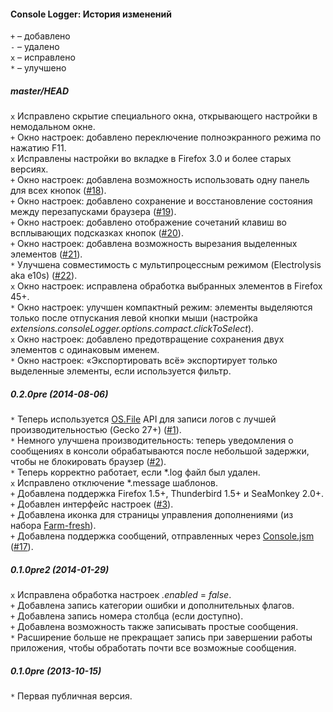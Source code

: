 ﻿#### Console Logger: История изменений

`+` – добавлено<br>
`-` – удалено<br>
`x` – исправлено<br>
`*` – улучшено<br>

##### master/HEAD
`x` Исправлено скрытие специального окна, открывающего настройки в немодальном окне.<br>
`+` Окно настроек: добавлено переключение полноэкранного режима по нажатию F11.<br>
`x` Исправлены настройки во вкладке в Firefox 3.0 и более старых версиях.<br>
`+` Окно настроек: добавлена возможность использовать одну панель для всех кнопок (<a href="https://github.com/Infocatcher/Console_Logger/issues/18">#18</a>).<br>
`+` Окно настроек: добавлено сохранение и восстановление состояния между перезапусками браузера (<a href="https://github.com/Infocatcher/Console_Logger/issues/19">#19</a>).<br>
`+` Окно настроек: добавлено отображение сочетаний клавиш во всплывающих подсказках кнопок (<a href="https://github.com/Infocatcher/Console_Logger/issues/20">#20</a>).<br>
`+` Окно настроек: добавлена возможность вырезания выделенных элементов (<a href="https://github.com/Infocatcher/Console_Logger/issues/21">#21</a>).<br>
`*` Улучшена совместимость с мультипроцессным режимом (Electrolysis aka e10s) (<a href="https://github.com/Infocatcher/Console_Logger/issues/22">#22</a>).<br>
`x` Окно настроек: исправлена обработка выбранных элементов в Firefox 45+.<br>
`*` Окно настроек: улучшен компактный режим: элементы выделяются только после отпускания левой кнопки мыши (настройка <em>extensions.consoleLogger.options.compact.clickToSelect</em>).<br>
`x` Окно настроек: добавлено предотвращение сохранения двух элементов с одинаковым именем.<br>
`*` Окно настроек: «Экспортировать всё» экспортирует только выделенные элементы, если используется фильтр.<br>

##### 0.2.0pre (2014-08-06)
`*` Теперь используется <a href="https://developer.mozilla.org/en-US/docs/JavaScript_OS.File">OS.File</a> API для записи логов с лучшей производительностью (Gecko 27+) (<a href="https://github.com/Infocatcher/Console_Logger/issues/1">#1</a>).<br>
`*` Немного улучшена производительность: теперь уведомления о сообщениях в консоли обрабатываются после небольшой задержки, чтобы не блокировать браузер (<a href="https://github.com/Infocatcher/Console_Logger/issues/2">#2</a>).<br>
`*` Теперь корректно работает, если \*.log файл был удален.<br>
`x` Исправлено отключение \*.message шаблонов.<br>
`+` Добавлена поддержка Firefox 1.5+, Thunderbird 1.5+ и SeaMonkey 2.0+.<br>
`+` Добавлен интерфейс настроек (<a href="https://github.com/Infocatcher/Console_Logger/issues/3">#3</a>).<br>
`+` Добавлена иконка для страницы управления дополнениями (из набора <a href="http://www.fatcow.com/free-icons">Farm-fresh</a>).<br>
`+` Добавлена поддержка сообщений, отправленных через <a href="https://developer.mozilla.org/en-US/docs/Tools/Browser_Console#Messages_from_add-ons">Console.jsm</a> (<a href="https://github.com/Infocatcher/Console_Logger/issues/17">#17</a>).<br>

##### 0.1.0pre2 (2014-01-29)
`x` Исправлена обработка настроек <em>.enabled</em> = <em>false</em>.<br>
`+` Добавлена запись категории ошибки и дополнительных флагов.<br>
`+` Добавлена запись номера столбца (если доступно).<br>
`+` Добавлена возможность также записывать простые сообщения.<br>
`*` Расширение больше не прекращает запись при завершении работы приложения, чтобы обработать почти все возможные сообщения.<br>

##### 0.1.0pre (2013-10-15)
`*` Первая публичная версия.<br>